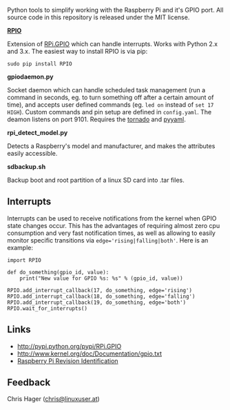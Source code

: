 Python tools to simplify working with the Raspberry Pi and it's GPIO port. All source code in
this repository is released under the MIT license.


**[RPIO](https://github.com/metachris/raspberrypi-utils/tree/master/RPIO)**

Extension of [RPi.GPIO](http://pypi.python.org/pypi/RPi.GPIO) which can handle interrupts.
Works with Python 2.x and 3.x. The easiest way to install RPIO is via pip:

    sudo pip install RPIO


**gpiodaemon.py**

Socket daemon which can handle scheduled task management (run a command in <n>
seconds, eg. to turn something off after a certain amount of time), and
accepts user defined commands (eg. `led on` instead of `set 17 HIGH`). Custom
commands and pin setup are defined in `config.yaml`. The deamon listens on
port 9101. Requires the [tornado](http://pypi.python.org/pypi/tornado) and
[pyyaml](http://pypi.python.org/pypi/PyYAML).


**rpi\_detect\_model.py**

Detects a Raspberry's model and manufacturer, and makes the attributes
easily accessible.


**sdbackup.sh**

Backup boot and root partition of a linux SD card into .tar files.


Interrupts
----------
Interrupts can be used to receive notifications from the kernel when GPIO state 
changes occur. This has the advantages of requiring almost zero cpu consumption
and very fast notification times, as well as allowing to easily monitor
specific transitions via `edge='rising|falling|both'`. Here is an example:

    import RPIO

    def do_something(gpio_id, value):
        print("New value for GPIO %s: %s" % (gpio_id, value))

    RPIO.add_interrupt_callback(17, do_something, edge='rising')
    RPIO.add_interrupt_callback(18, do_something, edge='falling')
    RPIO.add_interrupt_callback(19, do_something, edge='both')
    RPIO.wait_for_interrupts()


Links
-----
* http://pypi.python.org/pypi/RPi.GPIO
* http://www.kernel.org/doc/Documentation/gpio.txt
* [Raspberry Pi Revision Identification](http://www.raspberrypi.org/phpBB3/viewtopic.php?f=63&t=32733)


Feedback 
--------
Chris Hager (<chris@linuxuser.at>)